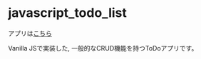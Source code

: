 # javascript_todo_list

アプリは[こちら](https://nil-ramuda.github.io/javascript_todo_list/index.html)

Vanilla JSで実装した, 一般的なCRUD機能を持つToDoアプリです。
